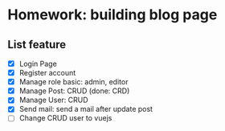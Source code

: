 # Homework: building blog page
## List feature
- [X] Login Page
- [X] Register account
- [X] Manage role basic: admin, editor
- [X] Manage Post: CRUD (done: CRD)
- [X] Manage User: CRUD
- [X] Send mail: send a mail after update post 
- [ ] Change CRUD user to vuejs 
